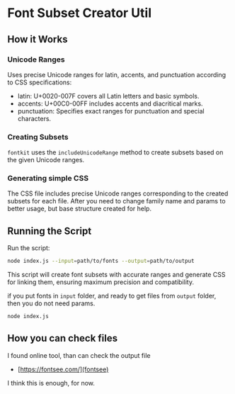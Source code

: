 # Font Subset Creator Util

## How it Works

### Unicode Ranges

Uses precise Unicode ranges for latin, accents, and punctuation according to CSS specifications:

- latin: U+0020-007F covers all Latin letters and basic symbols.
- accents: U+00C0-00FF includes accents and diacritical marks.
- punctuation: Specifies exact ranges for punctuation and special characters.

### Creating Subsets

`fontkit` uses the `includeUnicodeRange` method to create subsets based on the given Unicode ranges.

### Generating simple CSS

The CSS file includes precise Unicode ranges corresponding to the created subsets for each file. After you need to change family name and params to better usage, but base structure created for help.

## Running the Script

Run the script:

```sh
node index.js --input=path/to/fonts --output=path/to/output
```

This script will create font subsets with accurate ranges and generate CSS for linking them, ensuring maximum precision and compatibility.

if you put fonts in `input` folder, and ready to get files from `output` folder, then you do not need params.

```sh
node index.js
```

## How you can check files

I found online tool, than can check the output file

- [https://fontsee.com/](fontsee)

I think this is enough, for now.
